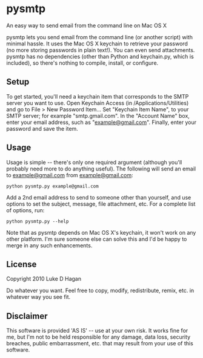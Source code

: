 pysmtp
===========
An easy way to send email from the command line on Mac OS X

pysmtp lets you send email from the command line (or another script) with minimal hassle.
It uses the Mac OS X keychain to retrieve your password (no more storing passwords in
plain text!). You can even send attachments. pysmtp has no dependencies (other than Python
and keychain.py, which is included), so there's nothing to compile, install, or configure.


Setup
-------

To get started, you'll need a keychain item that corresponds to the SMTP server you want to
use. Open Keychain Access (in /Applications/Utilities) and go to File > New Password Item...
Set "Keychain Item Name", to your SMTP server; for example "smtp.gmail.com". In the "Account Name"
box, enter your email address, such as "example@gmail.com". Finally, enter your password and
save the item.


Usage
-------

Usage is simple -- there's only one required argument (although you'll probably need more to
do anything useful). The following will send an email to example@gmail.com from example@gmail.com:

    python pysmtp.py example@gmail.com
    
Add a 2nd email address to send to someone other than yourself, and use options to set the
subject, message, file attachment, etc. For a complete list of options, run:

    python pysmtp.py --help

Note that as pysmtp depends on Mac OS X's keychain, it won't work on any other platform.
I'm sure someone else can solve this and I'd be happy to merge in any such enhancements.


License
-------

Copyright 2010 Luke D Hagan

Do whatever you want. Feel free to copy, modify, redistribute, remix, etc. in whatever way you
see fit.


Disclaimer
-------

This software is provided 'AS IS' -- use at your own risk. It works fine for me, but I'm
not to be held responsible for any damage, data loss, security breaches, public
embarrassment, etc. that may result from your use of this software.
